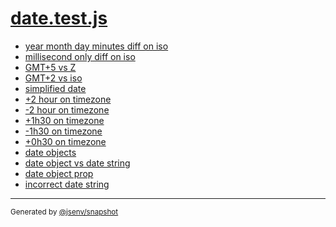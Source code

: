 # [date.test.js](../date.test.js)



- [year month day minutes diff on iso](year_month_day_minutes_diff_on_iso/year_month_day_minutes_diff_on_iso.md)
- [millisecond only diff on iso](millisecond_only_diff_on_iso/millisecond_only_diff_on_iso.md)
- [GMT+5 vs Z](gmt+5_vs_z/gmt+5_vs_z.md)
- [GMT+2 vs iso](gmt+2_vs_iso/gmt+2_vs_iso.md)
- [simplified date](simplified_date/simplified_date.md)
- [+2 hour on timezone](+2_hour_on_timezone/+2_hour_on_timezone.md)
- [-2 hour on timezone](-2_hour_on_timezone/-2_hour_on_timezone.md)
- [+1h30 on timezone](+1h30_on_timezone/+1h30_on_timezone.md)
- [-1h30 on timezone](-1h30_on_timezone/-1h30_on_timezone.md)
- [+0h30 on timezone](+0h30_on_timezone/+0h30_on_timezone.md)
- [date objects](date_objects/date_objects.md)
- [date object vs date string](date_object_vs_date_string/date_object_vs_date_string.md)
- [date object prop](date_object_prop/date_object_prop.md)
- [incorrect date string](incorrect_date_string/incorrect_date_string.md)

---
<sub>
  Generated by <a href="https://github.com/jsenv/core/tree/main/packages/independent/snapshot">@jsenv/snapshot</a>
</sub>